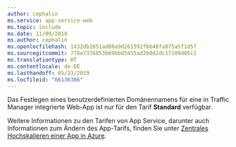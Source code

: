 ```yaml
---
author: cephalin
ms.service: app-service-web
ms.topic: include
ms.date: 11/09/2018
ms.author: cephalin
ms.openlocfilehash: 1432db2651ad08a9d261592f6b48fa875a5f1d5f
ms.sourcegitcommit: 778e7376853b69bbd5455ad260d2dc17109d05c1
ms.translationtype: HT
ms.contentlocale: de-DE
ms.lasthandoff: 05/23/2019
ms.locfileid: "66136306"
---
```

Das Festlegen eines benutzerdefinierten Domänennamens für eine in Traffic Manager integrierte Web-App ist nur für den Tarif **Standard** verfügbar.  

Weitere Informationen zu den Tarifen von App Service, darunter auch Informationen zum Ändern des App-Tarifs, finden Sie unter [Zentrales Hochskalieren einer App in Azure](../articles/app-service/web-sites-scale.md).

